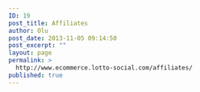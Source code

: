 ```yaml
---
ID: 19
post_title: Affiliates
author: Olu
post_date: 2013-11-05 09:14:50
post_excerpt: ""
layout: page
permalink: >
  http://www.ecommerce.lotto-social.com/affiliates/
published: true
---
```

